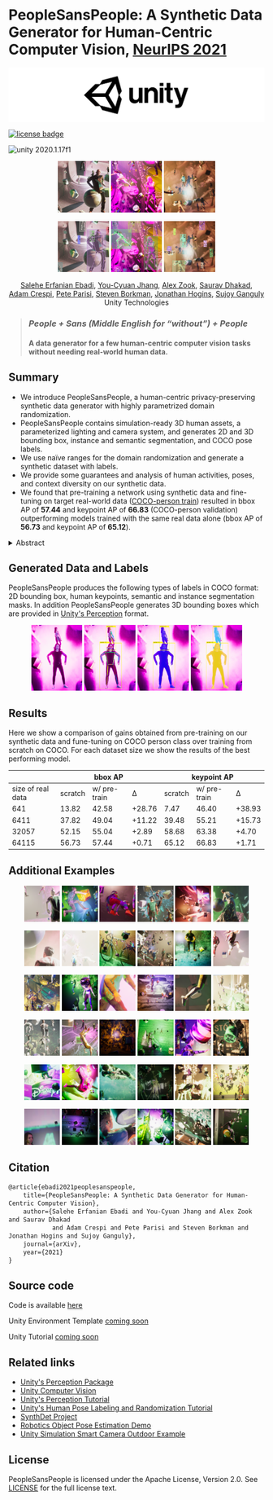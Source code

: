# PeopleSansPeople: A Synthetic Data Generator for Human-Centric Computer Vision, [NeurIPS 2021](https://arxiv.org/abs/3940169)

<!-- Global site tag (gtag.js) - Google Analytics -->
<!--
<script async src="https://www.googletagmanager.com/gtag/js?id=G-ZCKG4HKTMK"></script>
<script>
  window.dataLayer = window.dataLayer || [];
  function gtag(){dataLayer.push(arguments);}
  gtag('js', new Date());

  gtag('config', 'G-ZCKG4HKTMK');
</script>
-->

<img src="./images/unity/unity-wide-whiteback.png" align="middle" width="3000"/>

[![license badge](https://img.shields.io/badge/license-Apache--2.0-green.svg)](LICENSE.md)

<img src="https://img.shields.io/badge/unity-2020.1.17f1-green.svg?style=flat-square" alt="unity 2020.1.17f1">

<p align="center">
  <img src="./images/teaser_images/rgb_1528.png" width="20%" />

  <img src="./images/teaser_images/rgb_2711.png" width="20%" />

  <img src="./images/teaser_images/rgb_8687.png" width="20%" />
</p>
<p align="center">
  <img src="./images/teaser_images/img__anns__1528.png" width="20%" />

  <img src="./images/teaser_images/img__anns__2711.png" width="20%" />

  <img src="./images/teaser_images/img__anns__8687.png" width="20%" />
</p>

<!--
 &nbsp; &nbsp;
-->

<p align="center">
  <a href="https://scholar.google.com/citations?hl=en&user=umudhIEAAAAJ">Salehe Erfanian Ebadi</a>,
  <a href="https://www.linkedin.com/in/ycjhang">You-Cyuan Jhang</a>, 
  <a href="https://scholar.google.com/citations?user=2nA9bVMAAAAJ&hl=en&oi=ao">Alex Zook</a>, 
  <a href="https://www.linkedin.com/in/sauravdhakad/">Saurav Dhakad</a>, 
  <br>
  <a href="https://www.linkedin.com/in/adam-crespi-81b1287">Adam Crespi</a>,
  <a href="https://www.linkedin.com/in/pete-parisi-81a179">Pete Parisi</a>,
  <a href="https://www.linkedin.com/in/steve-borkman-5983325">Steven Borkman</a>,
  <a href="https://www.linkedin.com/in/jonathan-hogins-1952b919">Jonathan Hogins</a>,
  <a href="https://scholar.google.com/citations?hl=en&user=4XuOFfUAAAAJ">Sujoy Ganguly</a>
  <br>
  Unity Technologies
</p>

<!--
> **Authors:** Salehe Erfanian Ebadi, You-Cyuan Jhang, Alex Zook, Saurav Dhakad, Adam Crespi, Pete Parisi, Steven Borkman, Jonathan Hogins, Sujoy Ganguly
> <br />
> **Authors' affiliation:** Unity Technologies
> <br />
> **Submitted to:** NeurIPS 2021 Track Datasets and Benchmarks Round2
> <br />
> **Paper ID:** 54
-->

> 
> ### *People + Sans (Middle English for “without”) + People*
> 
> #### A data generator for a few human-centric computer vision tasks without needing real-world human data.
> 

## Summary
* We introduce PeopleSansPeople, a human-centric privacy-preserving synthetic data generator with highly parametrized domain randomization.
* PeopleSansPeople contains simulation-ready 3D human assets, a parameterized lighting and camera system, and generates 2D and 3D bounding box, 
instance and semantic segmentation, and COCO pose labels. 
* We use naïve ranges for the domain randomization and generate a synthetic dataset with labels. 
* We provide some guarantees and analysis of human activities, poses, and context diversity on our synthetic data.
* We found that pre-training a network using synthetic data and fine-tuning on target real-world data 
([COCO-person train](https://cocodataset.org/#home)) resulted in bbox AP of **57.44** and keypoint AP of **66.83** 
(COCO-person validation) outperforming models trained with the same real data alone (bbox AP of **56.73** and keypoint AP of **65.12**).

<details>
  <summary>Abstract</summary>
  
*In recent years, person detection and human pose estimation have made great strides, helped by large-scale labeled datasets. 
However, these datasets had no guarantees or analysis of human activities, poses, or context diversity. 
Additionally, privacy concerns may limit the ability to collect more data. 
An emerging alternative to real-world data that alleviates some of these issues is synthetic data. 
However, creation of synthetic data generators is incredibly challenging and prevents researchers from exploring their usefulness.
Therefore, we release a human-centric synthetic data generator PeopleSansPeople which contains simulation-ready 3D human assets, 
a parameterized lighting and camera system, and generates 2D and 3D bounding box, instance and semantic segmentation, and COCO pose labels. 
Using PeopleSansPeople, we performed benchmark synthetic data training using a 
[Detectron2 Keypont R-CNN variant](https://github.com/facebookresearch/detectron2). 
We found that pre-training a network using synthetic data and fine-tuning on target real-world data 
([COCO-person train](https://cocodataset.org/#home)) resulted in bbox AP of **57.44** and keypoint AP of **66.83** 
(COCO-person validation) outperforming models trained with the same real data alone (bbox AP of **56.73** and keypoint AP of **65.12**).
This freely available data generator should enable a wide range of research into the emerging field of simulation to 
real transfer learning in the critical area of human-centric computer vision.*
</details>

## Generated Data and Labels
PeopleSansPeople produces the following types of labels in COCO format: 2D bounding box, human keypoints, semantic and instance segmentation masks.
In addition PeopleSansPeople generates 3D bounding boxes which are provided in [Unity's Perception](https://github.com/Unity-Technologies/com.unity.perception) format.
<p align="center">
  <img src="./images/label_fig/1.png" width="20%" />

  <img src="./images/label_fig/2.png" width="20%" />

  <img src="./images/label_fig/3.png" width="20%" />
  
  <img src="./images/label_fig/4.png" width="20%" />
</p>

## Results
Here we show a comparison of gains obtained from pre-training on our synthetic data and fune-tuning on COCO person class
over training from scratch on COCO. For each dataset size we show the results of the best performing model.

<table><thead><tr><th></th><th colspan="3">bbox AP</th><th colspan="3">keypoint AP</th></tr></thead><tbody><tr><td>size of real data</td><td>scratch</td><td>w/ pre-train</td><td>Δ</td><td>scratch</td><td>w/ pre-train</td><td>Δ</td></tr><tr><td>641</td><td>13.82</td><td>42.58</td><td>+28.76</td><td>7.47</td><td>46.40</td><td>+38.93</td></tr><tr><td>6411</td><td>37.82</td><td>49.04</td><td>+11.22</td><td>39.48</td><td>55.21</td><td>+15.73</td></tr><tr><td>32057</td><td>52.15</td><td>55.04</td><td>+2.89</td><td>58.68</td><td>63.38</td><td>+4.70</td></tr><tr><td>64115</td><td>56.73</td><td>57.44</td><td>+0.71</td><td>65.12</td><td>66.83</td><td>+1.71</td></tr></tbody></table>


## Additional Examples
<p align="center">
  <img src="./images/more_examples/rgb_100.png" width="14%" />

  <img src="./images/more_examples/rgb_159.png" width="14%" />

  <img src="./images/more_examples/rgb_168.png" width="14%" />
  
  <img src="./images/more_examples/rgb_392.png" width="14%" />
  
  <img src="./images/more_examples/rgb_582.png" width="14%" />
  
  <img src="./images/more_examples/rgb_801.png" width="14%" /> 
</p>
<p align="center">
  <img src="./images/more_examples/rgb_978.png" width="14%" />

  <img src="./images/more_examples/rgb_1281.png" width="14%" />

  <img src="./images/more_examples/rgb_1462.png" width="14%" />
  
  <img src="./images/more_examples/rgb_2178.png" width="14%" />
  
  <img src="./images/more_examples/rgb_2243.png" width="14%" />
  
  <img src="./images/more_examples/rgb_2291.png" width="14%" /> 
</p>
<p align="center">
  <img src="./images/more_examples/rgb_2881.png" width="14%" />

  <img src="./images/more_examples/rgb_3099.png" width="14%" />

  <img src="./images/more_examples/rgb_3335.png" width="14%" />
  
  <img src="./images/more_examples/rgb_3877.png" width="14%" />
  
  <img src="./images/more_examples/rgb_4257.png" width="14%" />
  
  <img src="./images/more_examples/rgb_4531.png" width="14%" /> 
</p>
<p align="center">
  <img src="./images/more_examples/rgb_5420.png" width="14%" />

  <img src="./images/more_examples/rgb_5789.png" width="14%" />

  <img src="./images/more_examples/rgb_5935.png" width="14%" />
  
  <img src="./images/more_examples/rgb_5944.png" width="14%" />
  
  <img src="./images/more_examples/rgb_6339.png" width="14%" />
  
  <img src="./images/more_examples/rgb_6352.png" width="14%" /> 
</p>
<p align="center">
  <img src="./images/more_examples/rgb_7491.png" width="14%" />

  <img src="./images/more_examples/rgb_7638.png" width="14%" />

  <img src="./images/more_examples/rgb_7763.png" width="14%" />
  
  <img src="./images/more_examples/rgb_8023.png" width="14%" />
  
  <img src="./images/more_examples/rgb_8867.png" width="14%" />
  
  <img src="./images/more_examples/rgb_8981.png" width="14%" /> 
</p>
<p align="center">
  <img src="./images/more_examples/rgb_9265.png" width="14%" />

  <img src="./images/more_examples/rgb_9383.png" width="14%" />

  <img src="./images/more_examples/rgb_9471.png" width="14%" />
  
  <img src="./images/more_examples/rgb_9480.png" width="14%" />
  
  <img src="./images/more_examples/rgb_9591.png" width="14%" />
  
  <img src="./images/more_examples/rgb_9983.png" width="14%" /> 
</p>



## Citation
```
@article{ebadi2021peoplesanspeople,
    title={PeopleSansPeople: A Synthetic Data Generator for Human-Centric Computer Vision},
    author={Salehe Erfanian Ebadi and You-Cyuan Jhang and Alex Zook and Saurav Dhakad 
            and Adam Crespi and Pete Parisi and Steven Borkman and Jonathan Hogins and Sujoy Ganguly},
    journal={arXiv},
    year={2021}
}
```

## Source code
Code is available [here](<https://github.com/Unity-Technologies/PeopleSansPeople/>)

Unity Environment Template [coming soon](<https://github.com/Unity-Technologies/PeopleSansPeople/>)

Unity Tutorial [coming soon](<https://github.com/Unity-Technologies/PeopleSansPeople/>)


## Related links
- [Unity's Perception Package](https://github.com/Unity-Technologies/com.unity.perception)
- [Unity Computer Vision](https://unity.com/products/computer-vision)
- [Unity's Perception Tutorial](https://github.com/Unity-Technologies/com.unity.perception/blob/master/com.unity.perception/Documentation~/Tutorial/TUTORIAL.md)
- [Unity's Human Pose Labeling and Randomization Tutorial](https://github.com/Unity-Technologies/com.unity.perception/blob/master/com.unity.perception/Documentation~/HPTutorial/TUTORIAL.md)
- [SynthDet Project](https://github.com/Unity-Technologies/SynthDet)
- [Robotics Object Pose Estimation Demo](https://github.com/Unity-Technologies/Robotics-Object-Pose-Estimation)
- [Unity Simulation Smart Camera Outdoor Example](https://github.com/Unity-Technologies/Unity-Simulation-Smart-Camera-Outdoor)


## License

PeopleSansPeople is licensed under the Apache License, Version 2.0. See [LICENSE](LICENSE.md) for the full license text.
